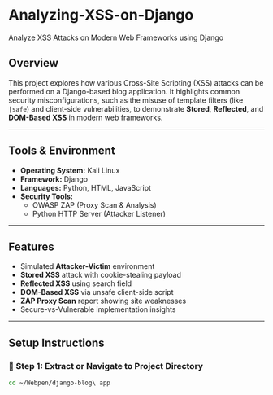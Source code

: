 # Analyzing-XSS-on-Django
Analyze XSS Attacks on Modern Web Frameworks using Django


## Overview

This project explores how various Cross-Site Scripting (XSS) attacks can be performed on a Django-based blog application. It highlights common security misconfigurations, such as the misuse of template filters (like `|safe`) and client-side vulnerabilities, to demonstrate **Stored**, **Reflected**, and **DOM-Based XSS** in modern web frameworks.

---

## Tools & Environment

- **Operating System:** Kali Linux  
- **Framework:** Django  
- **Languages:** Python, HTML, JavaScript  
- **Security Tools:**
  - OWASP ZAP (Proxy Scan & Analysis)
  - Python HTTP Server (Attacker Listener)

---

## Features

- Simulated **Attacker-Victim** environment
- **Stored XSS** attack with cookie-stealing payload
- **Reflected XSS** using search field
- **DOM-Based XSS** via unsafe client-side script
- **ZAP Proxy Scan** report showing site weaknesses
- Secure-vs-Vulnerable implementation insights

---

## Setup Instructions

### 📁 Step 1: Extract or Navigate to Project Directory
```bash
cd ~/Webpen/django-blog\ app


